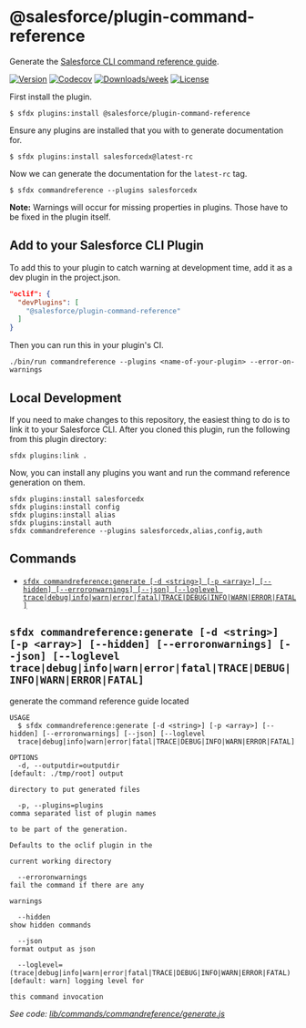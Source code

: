 # @salesforce/plugin-command-reference

Generate the [Salesforce CLI command reference guide](https://developer.salesforce.com/docs/atlas.en-us.sfdx_cli_reference.meta/sfdx_cli_reference/).

[![Version](https://img.shields.io/npm/v/@salesforce/plugin-command-reference.svg)](https://npmjs.org/package/@salesforce/plugin-command-reference)
[![Codecov](https://codecov.io/gh/salesforcecli/plugin-command-reference/branch/master/graph/badge.svg)](https://codecov.io/gh/salesforcecli/plugin-command-reference)
[![Downloads/week](https://img.shields.io/npm/dw/@salesforce/plugin-command-reference.svg)](https://npmjs.org/package/@salesforce/plugin-command-reference)
[![License](https://img.shields.io/npm/l/@salesforce/plugin-command-reference.svg)](https://github.com/salesforcecli/plugin-command-reference/blob/master/package.json)

First install the plugin.

```sh-session
$ sfdx plugins:install @salesforce/plugin-command-reference
```

Ensure any plugins are installed that you with to generate documentation for.

```sh-session
$ sfdx plugins:install salesforcedx@latest-rc
```

Now we can generate the documentation for the `latest-rc` tag.

```sh-session
$ sfdx commandreference --plugins salesforcedx
```

**Note:** Warnings will occur for missing properties in plugins. Those have to be fixed in the plugin itself.

## Add to your Salesforce CLI Plugin

To add this to your plugin to catch warning at development time, add it as a dev plugin in the project.json.

```json
"oclif": {
  "devPlugins": [
    "@salesforce/plugin-command-reference"
  ]
}
```

Then you can run this in your plugin's CI.

```sh-session
./bin/run commandreference --plugins <name-of-your-plugin> --error-on-warnings
```

## Local Development

If you need to make changes to this repository, the easiest thing to do is to link it to your Salesforce CLI. After you cloned this plugin, run the following from this plugin directory:

```sh-session
sfdx plugins:link .
```

Now, you can install any plugins you want and run the command reference generation on them.

```sh-session
sfdx plugins:install salesforcedx
sfdx plugins:install config
sfdx plugins:install alias
sfdx plugins:install auth
sfdx commandreference --plugins salesforcedx,alias,config,auth
```

## Commands

<!-- commands -->
* [`sfdx commandreference:generate [-d <string>] [-p <array>] [--hidden] [--erroronwarnings] [--json] [--loglevel trace|debug|info|warn|error|fatal|TRACE|DEBUG|INFO|WARN|ERROR|FATAL]`](#sfdx-commandreferencegenerate--d-string--p-array---hidden---erroronwarnings---json---loglevel-tracedebuginfowarnerrorfataltracedebuginfowarnerrorfatal)

## `sfdx commandreference:generate [-d <string>] [-p <array>] [--hidden] [--erroronwarnings] [--json] [--loglevel trace|debug|info|warn|error|fatal|TRACE|DEBUG|INFO|WARN|ERROR|FATAL]`

generate the command reference guide located

```
USAGE
  $ sfdx commandreference:generate [-d <string>] [-p <array>] [--hidden] [--erroronwarnings] [--json] [--loglevel 
  trace|debug|info|warn|error|fatal|TRACE|DEBUG|INFO|WARN|ERROR|FATAL]

OPTIONS
  -d, --outputdir=outputdir                                                         [default: ./tmp/root] output
                                                                                    directory to put generated files

  -p, --plugins=plugins                                                             comma separated list of plugin names
                                                                                    to be part of the generation.
                                                                                    Defaults to the oclif plugin in the
                                                                                    current working directory

  --erroronwarnings                                                                 fail the command if there are any
                                                                                    warnings

  --hidden                                                                          show hidden commands

  --json                                                                            format output as json

  --loglevel=(trace|debug|info|warn|error|fatal|TRACE|DEBUG|INFO|WARN|ERROR|FATAL)  [default: warn] logging level for
                                                                                    this command invocation
```

_See code: [lib/commands/commandreference/generate.js](https://github.com/forcedotcom/plugin-command-reference/blob/v1.3.10/lib/commands/commandreference/generate.js)_
<!-- commandsstop -->
